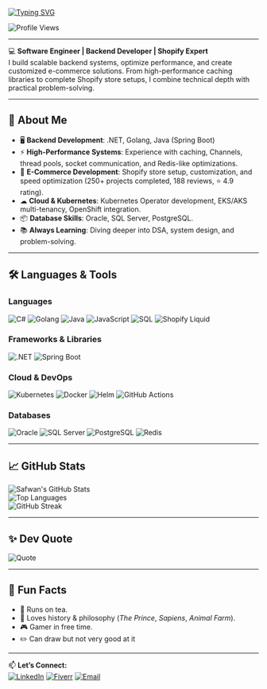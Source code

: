 <!-- Typing SVG -->
[![Typing SVG](https://readme-typing-svg.demolab.com?font=Fira+Code&size=24&pause=1000&color=38BDAE&width=600&lines=Hi%2C+I'm+Muhammad+Safwan+Karim!;Software+Engineer+%7C+Backend+Developer;Shopify+Expert+%7C+Kubernetes+Enthusiast;Lifelong+Learner+%26+Problem+Solver)](https://git.io/typing-svg)

![Profile Views](https://komarev.com/ghpvc/?username=msafwankarim&style=for-the-badge)

---

💻 **Software Engineer | Backend Developer | Shopify Expert**  
I build scalable backend systems, optimize performance, and create customized e-commerce solutions. From high-performance caching libraries to complete Shopify store setups, I combine technical depth with practical problem-solving.  

---

## 🚀 About Me  
- 🖥 **Backend Development**: .NET, Golang, Java (Spring Boot)  
- ⚡ **High-Performance Systems**: Experience with caching, Channels, thread pools, socket communication, and Redis-like optimizations.  
- 🛒 **E-Commerce Development**: Shopify store setup, customization, and speed optimization (250+ projects completed, 188 reviews, ⭐ 4.9 rating).  
- ☁ **Cloud & Kubernetes**: Kubernetes Operator development, EKS/AKS multi-tenancy, OpenShift integration.  
- 📦 **Database Skills**: Oracle, SQL Server, PostgreSQL.  
- 📚 **Always Learning**: Diving deeper into DSA, system design, and problem-solving.  

---

## 🛠 Languages & Tools  

### **Languages**  
![C#](https://img.shields.io/badge/C%23-239120?style=for-the-badge&logo=c-sharp&logoColor=white)
![Golang](https://img.shields.io/badge/Go-00ADD8?style=for-the-badge&logo=go&logoColor=white)
![Java](https://img.shields.io/badge/Java-007396?style=for-the-badge&logo=openjdk&logoColor=white)
![JavaScript](https://img.shields.io/badge/JavaScript-F7E018?style=for-the-badge&logo=javascript&logoColor=black)
![SQL](https://img.shields.io/badge/SQL-316192?style=for-the-badge&logo=postgresql&logoColor=white)
![Shopify Liquid](https://img.shields.io/badge/Shopify%20Liquid-96BF48?style=for-the-badge&logo=shopify&logoColor=white)

### **Frameworks & Libraries**  
![.NET](https://img.shields.io/badge/.NET-512BD4?style=for-the-badge&logo=dotnet&logoColor=white)
![Spring Boot](https://img.shields.io/badge/Spring%20Boot-6DB33F?style=for-the-badge&logo=springboot&logoColor=white)

### **Cloud & DevOps**  
![Kubernetes](https://img.shields.io/badge/Kubernetes-326CE5?style=for-the-badge&logo=kubernetes&logoColor=white)
![Docker](https://img.shields.io/badge/Docker-2496ED?style=for-the-badge&logo=docker&logoColor=white)
![Helm](https://img.shields.io/badge/Helm-0F1689?style=for-the-badge&logo=helm&logoColor=white)
![GitHub Actions](https://img.shields.io/badge/GitHub_Actions-2088FF?style=for-the-badge&logo=github-actions&logoColor=white)

### **Databases**  
![Oracle](https://img.shields.io/badge/Oracle%20DB-F80000?style=for-the-badge&logo=oracle&logoColor=white)
![SQL Server](https://img.shields.io/badge/SQL%20Server-0F1689?style=for-the-badge&logo=microsoftsqlserver&logoColor=white)
![PostgreSQL](https://img.shields.io/badge/PostgreSQL-316192?style=for-the-badge&logo=postgresql&logoColor=white)
![Redis](https://img.shields.io/badge/Redis-DC382D?style=for-the-badge&logo=redis&logoColor=white)

---

## 📈 GitHub Stats  

![Safwan's GitHub Stats](https://github-readme-stats.vercel.app/api?username=msafwankarim&show_icons=true&theme=tokyonight)  
![Top Languages](https://github-readme-stats.vercel.app/api/top-langs/?username=msafwankarim&layout=compact&theme=tokyonight)  
![GitHub Streak](https://streak-stats.demolab.com?user=msafwankarim&theme=tokyonight&hide_border=true)  

---

## ✨ Dev Quote  
![Quote](https://quotes-github-readme.vercel.app/api?type=horizontal&theme=tokyonight)  

---

## 🎯 Fun Facts  
- 🍵 Runs on tea.  
- 📖 Loves history & philosophy (*The Prince*, *Sapiens*, *Animal Farm*).  
- 🎮 Gamer in free time.  
- ✏️ Can draw but not very good at it  

---

📫 **Let’s Connect:**  
[![LinkedIn](https://img.shields.io/badge/LinkedIn-0A66C2?style=for-the-badge&logo=linkedin&logoColor=white)](https://www.linkedin.com/in/muhammad-safwan-karim/)  [![Fiverr](https://img.shields.io/badge/Fiverr-1DBF73?style=for-the-badge&logo=fiverr&logoColor=white)](https://www.fiverr.com/)  [![Email](https://img.shields.io/badge/Email-D14836?style=for-the-badge&logo=gmail&logoColor=white)](mailto:youremail@example.com)  
